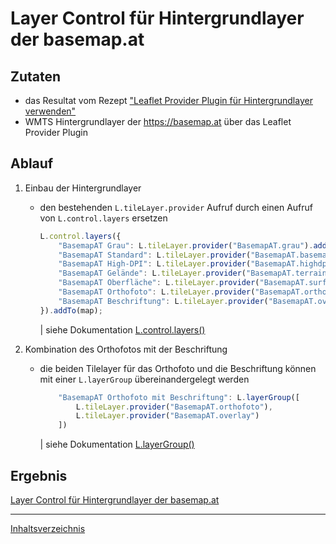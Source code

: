 # Layer Control für Hintergrundlayer der basemap.at

## Zutaten

- das Resultat vom Rezept ["Leaflet Provider Plugin für Hintergrundlayer verwenden"](https://webmapping.github.io/cookbook/plugin_leaflet_provider)
- WMTS Hintergrundlayer der <https://basemap.at> über das Leaflet Provider Plugin

## Ablauf

1. Einbau der Hintergrundlayer

    - den bestehenden `L.tileLayer.provider` Aufruf durch einen Aufruf von `L.control.layers` ersetzen

        ```javascript
        L.control.layers({
            "BasemapAT Grau": L.tileLayer.provider("BasemapAT.grau").addTo(map),
            "BasemapAT Standard": L.tileLayer.provider("BasemapAT.basemap"),
            "BasemapAT High-DPI": L.tileLayer.provider("BasemapAT.highdpi"),
            "BasemapAT Gelände": L.tileLayer.provider("BasemapAT.terrain"),
            "BasemapAT Oberfläche": L.tileLayer.provider("BasemapAT.surface"),
            "BasemapAT Orthofoto": L.tileLayer.provider("BasemapAT.orthofoto"),
            "BasemapAT Beschriftung": L.tileLayer.provider("BasemapAT.overlay")
        }).addTo(map);
        ```

        | siehe Dokumentation [L.control.layers()](https://leafletjs.com/reference.html#control-layers)

2. Kombination des Orthofotos mit der Beschriftung

    - die beiden Tilelayer für das Orthofoto und die Beschriftung können mit einer `L.layerGroup` übereinandergelegt werden

        ```javascript
            "BasemapAT Orthofoto mit Beschriftung": L.layerGroup([
                L.tileLayer.provider("BasemapAT.orthofoto"),
                L.tileLayer.provider("BasemapAT.overlay")
            ])
        ```

        | siehe Dokumentation [L.layerGroup()](https://leafletjs.com/reference.html#layergroup)

## Ergebnis

[Layer Control für Hintergrundlayer der basemap.at](https://webmapping.github.io/cookbook/control_layers_baselayers_example.html)

___
[Inhaltsverzeichnis](https://webmapping.github.io/cookbook/index)
